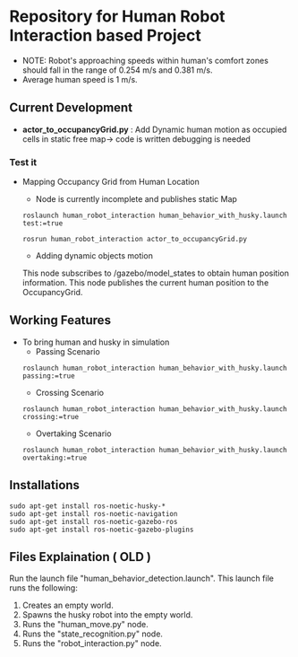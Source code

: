 # Repository for Human Robot Interaction based Project

- NOTE: Robot's approaching speeds within human's comfort zones should fall in the range of 0.254 m/s and 0.381 m/s.
- Average human speed is 1 m/s.

## Current Development
- **actor_to_occupancyGrid.py** : Add Dynamic human motion as occupied cells in static free map-> code is written debugging is needed
### Test it
-   Mapping Occupancy Grid from Human Location
    - Node is currently incomplete and publishes static Map
    ```
    roslaunch human_robot_interaction human_behavior_with_husky.launch test:=true

    ```
    ```
    rosrun human_robot_interaction actor_to_occupancyGrid.py
    ```
    - Adding dynamic objects motion
    
    This node subscribes to /gazebo/model_states to obtain human position information. This node publishes the current human position to the OccupancyGrid.

## Working Features
- To bring human and husky in simulation
    - Passing Scenario
    ```
    roslaunch human_robot_interaction human_behavior_with_husky.launch passing:=true

    ```
    - Crossing Scenario
    ```
    roslaunch human_robot_interaction human_behavior_with_husky.launch crossing:=true

    ```
    - Overtaking Scenario
    ```
    roslaunch human_robot_interaction human_behavior_with_husky.launch overtaking:=true

    ```


## Installations
```
sudo apt-get install ros-noetic-husky-*
sudo apt-get install ros-noetic-navigation
sudo apt-get install ros-noetic-gazebo-ros
sudo apt-get install ros-noetic-gazebo-plugins
```

## Files Explaination ( OLD )

Run the launch file "human_behavior_detection.launch". This launch file runs the following:

1. Creates an empty world.
2. Spawns the husky robot into the empty world.
3. Runs the "human_move.py" node.
4. Runs the "state_recognition.py" node.
5. Runs the "robot_interaction.py" node.

